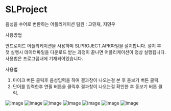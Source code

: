 # SLProject
음성을 수어로 변환하는 어플리케이션
팀원 : 고민재, 지민우

사용방법

안드로이드 어플리케이션을 사용하며
SLPROJECT.APK파일을 설치합니다.
설치 후 첫 실행시 데이터파일을 다운로드 받는 과정이 끝나면 어플리케이션이 정상 실행됩니다.
사용법은 프로그램내에 기재되어있습니다. 

사용법 

1. 마이크 버튼 클릭후 음성입력을 하여 결과창이 나오는걸 본 후 돋보기 버튼 클릭.
2. 단어를 입력한후 연필 버튼을 클릭후 결과창이 나오는걸 확인한 후 돋보기 버튼 클릭.

![image](https://user-images.githubusercontent.com/40710664/89848686-be885c00-dbc1-11ea-8ab4-1dbf64fd4cec.png)
![image](https://user-images.githubusercontent.com/40710664/89848689-c0eab600-dbc1-11ea-9be1-9ed9c7f8be2c.png)
![image](https://user-images.githubusercontent.com/40710664/89848692-c21be300-dbc1-11ea-8aaa-d152928e61e9.png)
![image](https://user-images.githubusercontent.com/40710664/89848697-c34d1000-dbc1-11ea-9243-6d9cde5ca085.png)
![image](https://user-images.githubusercontent.com/40710664/89848707-c6e09700-dbc1-11ea-8517-a1b662315330.png)
![image](https://user-images.githubusercontent.com/40710664/89848709-c811c400-dbc1-11ea-953b-ccc19f21132b.png)
![image](https://user-images.githubusercontent.com/40710664/89848715-c9db8780-dbc1-11ea-9842-a2a37111666f.png)

